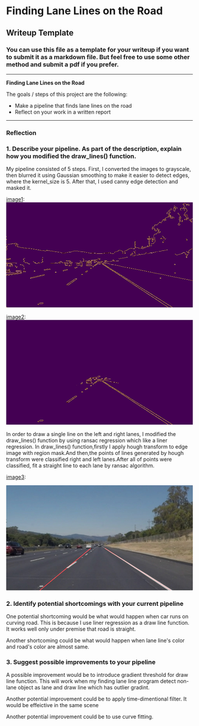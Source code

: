 # **Finding Lane Lines on the Road** 

## Writeup Template

### You can use this file as a template for your writeup if you want to submit it as a markdown file. But feel free to use some other method and submit a pdf if you prefer.

---

**Finding Lane Lines on the Road**

The goals / steps of this project are the following:
* Make a pipeline that finds lane lines on the road
* Reflect on your work in a written report


[//]: # (Image References)

[image1]: ./test_images_output/edge_image_2.jpg "edge image"
[image2]: ./test_images_output/edge_with_mask_image_2.jpg "edge with mask"
[image3]: ./test_images_output/output_image_2.jpg "one of the results"

---

### Reflection

### 1. Describe your pipeline. As part of the description, explain how you modified the draw_lines() function.

My pipeline consisted of 5 steps. First, I converted the images to grayscale, then blurred it using Gaussian smoothing to make it easier to detect edges, where the kernel_size is 5. 
After that, I used canny edge detection and masked it. 

[image1]:
![alt text][image1]

[image2]:
![alt text][image2]

In order to draw a single line on the left and right lanes, I modified the draw_lines() function by using ransac regression which like a liner regression.
In draw_lines() function,firstly I apply hough transform to edge image with region mask.And then,the points of lines generated by hough transform were classified right and left lanes.After all of points were classified, fit a straight line to each lane by ransac algorithm.

[image3]: 

![alt text][image3]


### 2. Identify potential shortcomings with your current pipeline


One potential shortcoming would be what would happen when car runs on curving road.
This is because I use liner regression as a draw line function. It works well only under premise that road is straight.

Another shortcoming could be what would happen when lane line's color and road's color are almost same.



### 3. Suggest possible improvements to your pipeline

A possible improvement would be to introduce gradient threshold for draw line function.
This will work when my finding lane line program detect non-lane object as lane and draw line which has outlier gradint.

Another potential improvement could be to apply time-dimentional filter.
It would be effeictive in the same scene 

Another potential improvement could be to use curve fitting.


